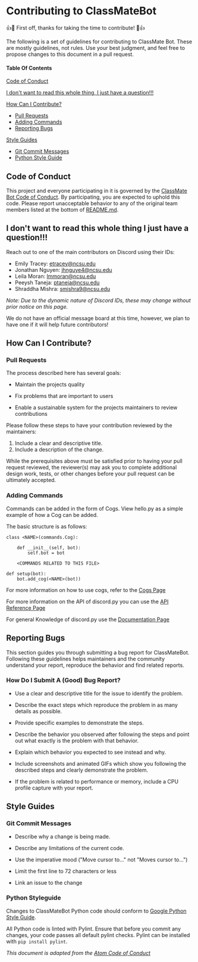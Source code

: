 # Contributing to ClassMateBot

:+1::tada: First off, thanks for taking the time to contribute! :tada::+1:

The following is a set of guidelines for contributing to   ClassMate Bot. These are mostly guidelines, not rules. Use your best judgment, and feel free to propose changes to this document in a pull request.

#### Table Of Contents

[Code of Conduct](#code-of-conduct)

[I don't want to read this whole thing, I just have a question!!!](#i-dont-want-to-read-this-whole-thing-i-just-have-a-question)

[How Can I Contribute?](#how-can-i-contribute)
  * [Pull Requests](#pull-requests)
  * [Adding Commands](#adding-commands)
  * [Reporting Bugs](#reporting-bugs)

[Style Guides](#style-guides)
  * [Git Commit Messages](#git-commit-messages)
  * [Python Style Guide](#python-style-guide)

## Code of Conduct

This project and everyone participating in it is governed by the [ClassMate Bot Code of Conduct](CODE_OF_CONDUCT.md). By participating, you are expected to uphold this code. Please report unacceptable behavior to any of the original team members listed at the bottom of [README.md](README.md).

## I don't want to read this whole thing I just have a question!!!

Reach out to one of the main contributors on Discord using their IDs:
* Emily Tracey: etracey@ncsu.edu
* Jonathan Nguyen: jhnguye4@ncsu.edu
* Leila Moran: lmmoran@ncsu.edu
* Peeysh Taneja: ptaneja@ncsu.edu
* Shraddha Mishra: smishra9@ncsu.edu

*Note: Due to the dynamic nature of Discord IDs, these may change without prior notice on this page.*

We do not have an official message board at this time, however, we plan to have one if it will help future contributors!

## How Can I Contribute?

### Pull Requests

The process described here has several goals:

- Maintain the projects quality

- Fix problems that are important to users

- Enable a sustainable system for the projects maintainers to review contributions

Please follow these steps to have your contribution reviewed by the maintainers:

1. Include a clear and descriptive title.
2. Include a description of the change.

While the prerequisites above must be satisfied prior to having your pull request reviewed, the reviewer(s) may ask you to complete additional design work, tests, or other changes before your pull request can be ultimately accepted.

### Adding Commands
 Commands can be added in the form of Cogs. View hello.py as a simple example of how a Cog can be added.

The basic structure is as follows:

```
class <NAME>(commands.Cog):

    def __init__(self, bot):
        self.bot = bot
        
    <COMMANDS RELATED TO THIS FILE>
    
def setup(bot):
    bot.add_cog(<NAME>(bot))
```
For more information on how to use cogs, refer to the [Cogs Page](https://discordpy.readthedocs.io/en/stable/ext/commands/cogs.html)

For more information on the API of discord.py you can use the [API Reference Page](https://discordpy.readthedocs.io/en/stable/api.html)

For general Knowledge of discord.py use the [Documentation Page](https://discordpy.readthedocs.io/en/latest/index.html)
## Reporting Bugs

This section guides you through submitting a bug report for ClassMateBot. 
Following these guidelines helps maintainers and the community understand your report, reproduce the behavior and find related reports.

### How Do I Submit A (Good) Bug Report?

- Use a clear and descriptive title for the issue to identify the problem.

- Describe the exact steps which reproduce the problem in as many details as possible.

- Provide specific examples to demonstrate the steps. 

- Describe the behavior you observed after following the steps and point out what exactly is the problem with that behavior.

- Explain which behavior you expected to see instead and why.

- Include screenshots and animated GIFs which show you following the described steps and clearly demonstrate the problem. 

- If the problem is related to performance or memory, include a CPU profile capture with your report.

## Style Guides

### Git Commit Messages

- Describe why a change is being made.

- Describe any limitations of the current code.

- Use the imperative mood ("Move cursor to..." not "Moves cursor to...")

- Limit the first line to 72 characters or less

- Link an issue to the change

### Python Styleguide

Changes to ClassMateBot Python code should conform to [Google Python Style Guide](https://github.com/google/styleguide/blob/gh-pages/pyguide.md).

All Python code is linted with Pylint. Ensure that before you commit any changes, your code passes all default pylint checks. Pylint can be installed with
`pip install pylint`.

*This document is adapted from the [Atom Code of Conduct](https://github.com/atom/atom/blob/master/CONTRIBUTING.md#code-of-conduct)*
